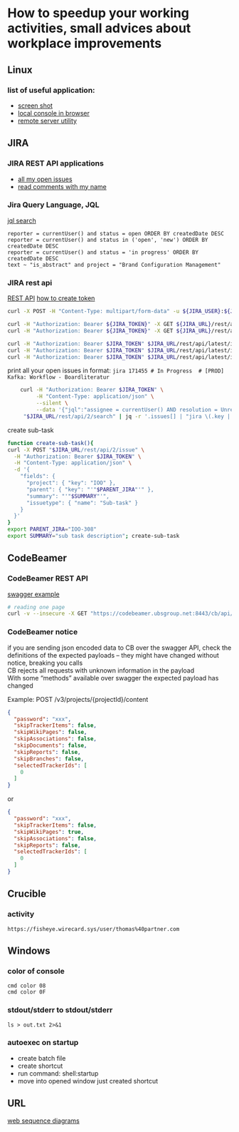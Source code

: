 # How to speedup your working activities, small advices about workplace improvements

## Linux 
### list of useful application:
* [screen shot](https://github.com/ksnip/ksnip)
* [local console in browser](https://github.com/subhra74/linux-web-console)
* [remote server utility](https://github.com/subhra74/snowflake)

## JIRA
### JIRA REST API applications
* [all my open issues](https://github.com/cherkavi/python-utilities/blob/master/jira/jira-open-issues.py)
* [read comments with my name](https://github.com/cherkavi/python-utilities/blob/master/jira/jira-comments-with-my-name.py)
### Jira Query Language, JQL
[jql search](https://www.atlassian.com/blog/jira-software/jql-the-most-flexible-way-to-search-jira-14)
```
reporter = currentUser() and status = open ORDER BY createdDate DESC
reporter = currentUser() and status in ('open', 'new') ORDER BY createdDate DESC
reporter = currentUser() and status = 'in progress' ORDER BY createdDate DESC
text ~ "is_abstract" and project = "Brand Configuration Management"
```
### JIRA rest api
[REST API](https://docs.getxray.app/display/XRAY/Import+Execution+Results+-+REST#ImportExecutionResultsREST-JUnitXMLresults)
[how to create token](https://www.resolution.de/post/how-to-create-api-tokens-for-jira-server-s-rest-api/)
```sh
curl -X POST -H "Content-Type: multipart/form-data" -u ${JIRA_USER}:${JIRA_PASSWORD} -F "file=@cypress/results/testresult.xml" "https://atc.ubsgroup.net/jira/rest/raven/1.0/import/execution/junit?projectKey=EXTRACT&testPlanKey=EXTRACT-219&testEnvironments=${CYPRESS_BASEURL}"

curl -H "Authorization: Bearer ${JIRA_TOKEN}" -X GET ${JIRA_URL}/rest/api/2/myself
curl -H "Authorization: Bearer ${JIRA_TOKEN}" -X GET ${JIRA_URL}/rest/agile/1.0/board/66453 | jq .

curl -H "Authorization: Bearer $JIRA_TOKEN" $JIRA_URL/rest/api/latest/issue/SSBBCC-2050?expand=renderedFields | jq .
curl -H "Authorization: Bearer $JIRA_TOKEN" $JIRA_URL/rest/api/latest/issue/SSBBCC-2050?fields=status | jq .fields.status.name
curl -H "Authorization: Bearer $JIRA_TOKEN" $JIRA_URL/rest/api/latest/issue/SSBBCC-2050?fields=summary
```

print all your open issues in format: `jira 171455 # In Progress  # [PROD] Kafka: Workflow - Boardliteratur`
```sh
    curl -H "Authorization: Bearer $JIRA_TOKEN" \
         -H "Content-Type: application/json" \
         --silent \
         --data '{"jql":"assignee = currentUser() AND resolution = Unresolved AND status != Pending"}' \
     "$JIRA_URL/rest/api/2/search" | jq -r '.issues[] | "jira \(.key | split("-")[1]) # \(.fields.status.name)  # \(.fields.summary)"'
```

create sub-task
```sh
function create-sub-task(){
curl -X POST "$JIRA_URL/rest/api/2/issue" \
  -H "Authorization: Bearer $JIRA_TOKEN" \
  -H "Content-Type: application/json" \
  -d '{
    "fields": {
      "project": { "key": "IOO" },
      "parent": { "key": "'"$PARENT_JIRA"'" },   
      "summary": "'"$SUMMARY"'",
      "issuetype": { "name": "Sub-task" }
    }
  }'
}
export PARENT_JIRA="IOO-308"
export SUMMARY="sub task description"; create-sub-task
```

## CodeBeamer
### CodeBeamer REST API
[swagger example](https://codebeamer.ubsgroup.net:8443/cb/v3/swagger/editor.spr)
```sh
# reading one page 
curl -v --insecure -X GET "https://codebeamer.ubsgroup.net:8443/cb/api/v3/wikipages/1343" -H "accept: application/json" -H "Authorization: Basic "`echo -n $TSS_USER:$TSS_PASSWORD | base64`
```
### CodeBeamer notice
if you are sending json encoded data to CB over the swagger API, check the definitions of the expected payloads – they might have changed without notice, breaking you calls  
CB rejects all requests with unknown information in the payload  
With some “methods” available over swagger the expected payload has changed  
 
Example: POST /v3/projects/{projectId}/content
```json
{
  "password": "xxx",
  "skipTrackerItems": false,
  "skipWikiPages": false,
  "skipAssociations": false,
  "skipDocuments": false,
  "skipReports": false,
  "skipBranches": false,
  "selectedTrackerIds": [
    0
  ]
}
```
or
```json
{
  "password": "xxx",
  "skipTrackerItems": false,
  "skipWikiPages": true,
  "skipAssociations": false,
  "skipReports": false,
  "selectedTrackerIds": [
    0
  ]
}
```

## Crucible
### activity
```
https://fisheye.wirecard.sys/user/thomas%40partner.com
```


## Windows
### color of console
```
cmd color 08
cmd color 0F
```

### stdout/stderr to stdout/stderr
```
ls > out.txt 2>&1
```

### autoexec on startup
* create batch file
* create shortcut
* run command: shell:startup
* move into opened window just created shortcut


## URL
[web sequence diagrams](https://www.websequencediagrams.com/)

